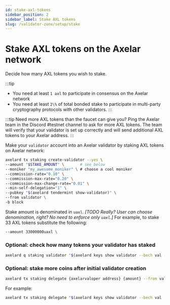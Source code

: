 ```yaml
---
id: stake-axl-tokens
sidebar_position: 2
sidebar_label: Stake AXL tokens
slug: /validator-zone/setup/stake
---
```


# Stake AXL tokens on the Axelar network

Decide how many AXL tokens you wish to stake.

:::tip
* You need at least `1 axl` to participate in consensus on the Axelar network
* You need at least `2\%` of total bonded stake to participate in multi-party cryptography protocols with other validators.
:::

:::tip
Need more AXL tokens than the faucet can give you?  Ping the Axelar team in the Discord #testnet channel to ask for more AXL tokens. The team will verify that your validator is set up correctly and will send additional AXL tokens to your Axelar address.
:::

Make your `validator` account into an Axelar validator by staking AXL tokens on Axelar network:

```bash
axelard tx staking create-validator --yes \
--amount "$STAKE_AMOUNT" \       # see below
--moniker "my_awesome_moniker" \ # choose a cool moniker
--commission-rate="0.10" \
--commission-max-rate="0.20" \
--commission-max-change-rate="0.01" \
--min-self-delegation="1" \
--pubkey "$(axelard tendermint show-validator)" \
--from validator \
-b block
```

Stake amount is denominated in `uaxl`.
_[TODO Really? User can choose denomination, right? No need to enforce only `uaxl`.]_
For example, to stake 33 AXL tokens substitute the following:
```bash
--amount 33000000uaxl \
```

### Optional: check how many tokens your validator has staked

```bash
axelard q staking validator "$(axelard keys show validator --bech val -a)" | grep tokens
```

### Optional: stake more coins after initial validator creation

```bash
axelard tx staking delegate {axelarvaloper address} {amount} --from validator -y
```

For example:

```bash
axelard tx staking delegate "$(axelard keys show validator --bech val -a)" "100000000uaxl" --from validator -y
```
